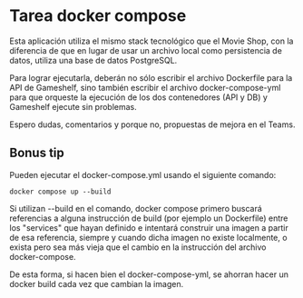 # Tarea docker compose

Esta aplicación utiliza el mismo stack tecnológico que el Movie Shop, con la diferencia de que en lugar de usar un archivo local como persistencia de datos, utiliza una base de datos PostgreSQL.

Para lograr ejecutarla, deberán no sólo escribir el archivo Dockerfile para la API de Gameshelf, sino también escribir el archivo docker-compose-yml para que orqueste la ejecución de los dos contenedores (API y DB) y Gameshelf ejecute sin problemas.

Espero dudas, comentarios y porque no, propuestas de mejora en el Teams.

## Bonus tip
Pueden ejecutar el docker-compose.yml usando el siguiente comando:

    docker compose up --build

Si utilizan --build en el comando, docker compose primero buscará referencias a alguna instrucción de build (por ejemplo un Dockerfile) entre los "services" que hayan definido e intentará construir una imagen a partir de esa referencia, siempre y cuando dicha imagen no existe localmente, o exista pero sea más vieja que el cambio en la instrucción del archivo docker-compose.

De esta forma, si hacen bien el docker-compose-yml, se ahorran hacer un docker build cada vez que cambian la imagen.